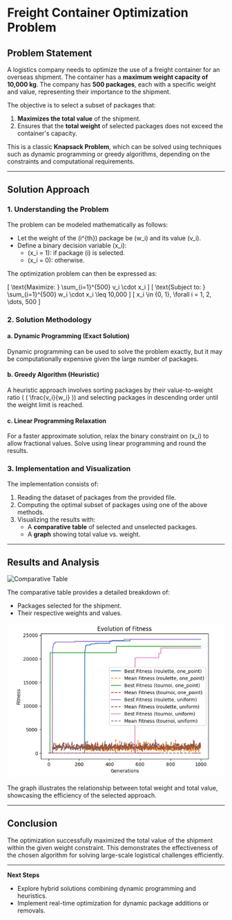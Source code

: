 # Freight Container Optimization Problem

## Problem Statement

A logistics company needs to optimize the use of a freight container for an overseas shipment. The container has a **maximum weight capacity of 10,000 kg**. The company has **500 packages**, each with a specific weight and value, representing their importance to the shipment.

The objective is to select a subset of packages that:
1. **Maximizes the total value** of the shipment.
2. Ensures that the **total weight** of selected packages does not exceed the container's capacity.

This is a classic **Knapsack Problem**, which can be solved using techniques such as dynamic programming or greedy algorithms, depending on the constraints and computational requirements.

---

## Solution Approach

### 1. Understanding the Problem

The problem can be modeled mathematically as follows:
- Let the weight of the \(i^{th}\) package be \(w_i\) and its value \(v_i\).
- Define a binary decision variable \(x_i\):
  - \(x_i = 1\): if package \(i\) is selected.
  - \(x_i = 0\): otherwise.

The optimization problem can then be expressed as:

\[
\text{Maximize: } \sum_{i=1}^{500} v_i \cdot x_i
\]
\[
\text{Subject to: } \sum_{i=1}^{500} w_i \cdot x_i \leq 10,000
\]
\[
x_i \in \{0, 1\}, \forall i = 1, 2, \dots, 500
\]

### 2. Solution Methodology

#### a. Dynamic Programming (Exact Solution)
Dynamic programming can be used to solve the problem exactly, but it may be computationally expensive given the large number of packages.

#### b. Greedy Algorithm (Heuristic)
A heuristic approach involves sorting packages by their value-to-weight ratio (
\( \frac{v_i}{w_i} \)) and selecting packages in descending order until the weight limit is reached.

#### c. Linear Programming Relaxation
For a faster approximate solution, relax the binary constraint on \(x_i\) to allow fractional values. Solve using linear programming and round the results.

### 3. Implementation and Visualization

The implementation consists of:
1. Reading the dataset of packages from the provided file.
2. Computing the optimal subset of packages using one of the above methods.
3. Visualizing the results with:
   - A **comparative table** of selected and unselected packages.
   - A **graph** showing total value vs. weight.

---

## Results and Analysis

![Comparative Table](table.png)

The comparative table provides a detailed breakdown of:
- Packages selected for the shipment.
- Their respective weights and values.

![Graph](graph.png)

The graph illustrates the relationship between total weight and total value, showcasing the efficiency of the selected approach.

---

## Conclusion

The optimization successfully maximized the total value of the shipment within the given weight constraint. This demonstrates the effectiveness of the chosen algorithm for solving large-scale logistical challenges efficiently.

---

**Next Steps**
- Explore hybrid solutions combining dynamic programming and heuristics.
- Implement real-time optimization for dynamic package additions or removals.
